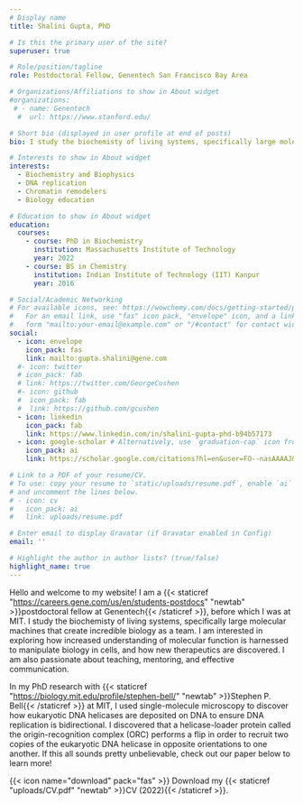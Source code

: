 ```yaml
---
# Display name
title: Shalini Gupta, PhD

# Is this the primary user of the site?
superuser: true

# Role/position/tagline
role: Postdoctoral Fellow, Genentech San Francisco Bay Area

# Organizations/Affiliations to show in About widget
#organizations:
 # - name: Genentech 
  #  url: https://www.stanford.edu/

# Short bio (displayed in user profile at end of posts)
bio: I study the biochemisty of living systems, specifically large molecular machines that create incredible biology as a team. 

# Interests to show in About widget
interests:
  - Biochemistry and Biophysics 
  - DNA replication
  - Chromatin remodelers 
  - Biology education 

# Education to show in About widget
education:
  courses:
    - course: PhD in Biochemistry 
      institution: Massachusetts Institute of Technology
      year: 2022
    - course: BS in Chemistry
      institution: Indian Institute of Technology (IIT) Kanpur
      year: 2016

# Social/Academic Networking
# For available icons, see: https://wowchemy.com/docs/getting-started/page-builder/#icons
#   For an email link, use "fas" icon pack, "envelope" icon, and a link in the
#   form "mailto:your-email@example.com" or "/#contact" for contact widget.
social:
  - icon: envelope
    icon_pack: fas
    link: mailto:gupta.shalini@gene.com
  #- icon: twitter
  # icon_pack: fab
  # link: https://twitter.com/GeorgeCushen
  #- icon: github
  #  icon_pack: fab
  #  link: https://github.com/gcushen
  - icon: linkedin
    icon_pack: fab
    link: https://www.linkedin.com/in/shalini-gupta-phd-b94b57173
  - icon: google-scholar # Alternatively, use `graduation-cap` icon from `fab` icon pack
    icon_pack: ai
    link: https://scholar.google.com/citations?hl=en&user=FO--nasAAAAJ&view_op=list_works&sortby=pubdate

# Link to a PDF of your resume/CV.
# To use: copy your resume to `static/uploads/resume.pdf`, enable `ai` icons in `params.toml`,
# and uncomment the lines below.
# - icon: cv
#   icon_pack: ai
#   link: uploads/resume.pdf

# Enter email to display Gravatar (if Gravatar enabled in Config)
email: ''

# Highlight the author in author lists? (true/false)
highlight_name: true
---
```



Hello and welcome to my website! I am a {{< staticref "https://careers.gene.com/us/en/students-postdocs" "newtab" >}}postdoctoral fellow at Genentech{{< /staticref >}}, before which I was at MIT. I study the biochemisty of living systems, specifically large molecular machines that create incredible biology as a team. I am interested in exploring how increased understanding of molecular function is harnessed to manipulate biology in cells, and how new therapeutics are discovered. I am also passionate about teaching, mentoring, and effective communication. 

In my PhD research with {{< staticref "https://biology.mit.edu/profile/stephen-bell/" "newtab" >}}Stephen P. Bell{{< /staticref >}} at MIT, I used single-molecule microscopy to discover how eukaryotic DNA helicases are deposited on DNA to ensure DNA replication is bidirectional. I discovered that a helicase-loader protein called the origin-recognition complex (ORC) performs a flip in order to recruit two copies of the eukaryotic DNA helicase in opposite orientations to one another. If this all sounds pretty unbelievable, check out our paper below to learn more! 

{{< icon name="download" pack="fas" >}} Download my {{< staticref "uploads/CV.pdf" "newtab" >}}CV (2022){{< /staticref >}}.
